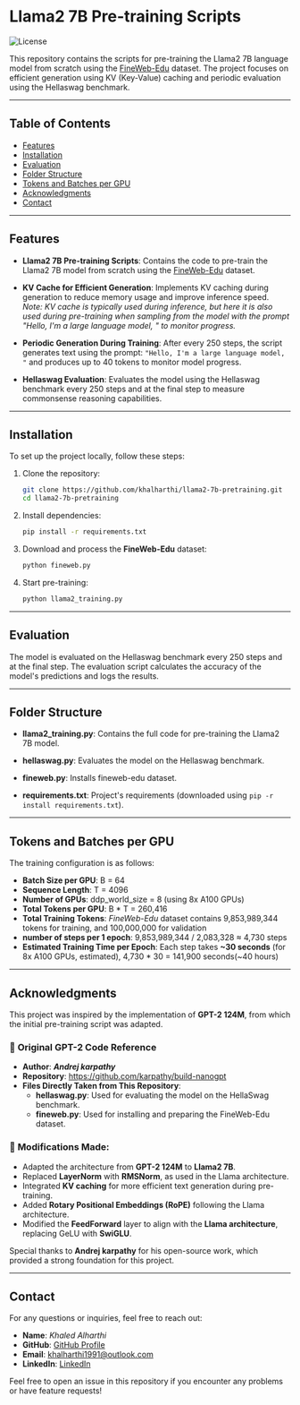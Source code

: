 # Llama2 7B Pre-training Scripts

![License](https://img.shields.io/badge/license-MIT-blue.svg)

This repository contains the scripts for pre-training the Llama2 7B language model from scratch using the [FineWeb-Edu](https://huggingface.co/datasets/HuggingFaceFW/fineweb-edu) dataset. The project focuses on efficient generation using KV (Key-Value) caching and periodic evaluation using the Hellaswag benchmark.

---

## Table of Contents
- [Features](#features)
- [Installation](#installation)
- [Evaluation](#evaluation)
- [Folder Structure](#folder-structure)
- [Tokens and Batches per GPU](#tokens-and-batches-per-gpu)
- [Acknowledgments](#acknowledgments)
- [Contact](#contact)

---

## Features
- **Llama2 7B Pre-training Scripts**: Contains the code to pre-train the Llama2 7B model from scratch using the [FineWeb-Edu](https://huggingface.co/datasets/HuggingFaceFW/fineweb-edu) dataset.
  
- **KV Cache for Efficient Generation**: Implements KV caching during generation to reduce memory usage and improve inference speed.
  *Note: KV cache is typically used during inference, but here it is also used during pre-training when sampling from the model with the prompt "Hello, I'm a large language model, " to monitor progress.*
  
- **Periodic Generation During Training**: After every 250 steps, the script generates text using the prompt: `"Hello, I'm a large language model, "` and produces up to 40 tokens to monitor model progress.
  
- **Hellaswag Evaluation**: Evaluates the model using the Hellaswag benchmark every 250 steps and at the final step to measure commonsense reasoning capabilities.

---

## Installation
To set up the project locally, follow these steps:

1. Clone the repository:
   ```bash
   git clone https://github.com/khalharthi/llama2-7b-pretraining.git
   cd llama2-7b-pretraining
   ```
   
2. Install dependencies:
   ```bash
   pip install -r requirements.txt
   ```

   
3. Download and process the **FineWeb-Edu** dataset:
   ```bash
   python fineweb.py
   ```

   
4. Start pre-training:
   ```bash
   python llama2_training.py
   ```
---


## Evaluation
The model is evaluated on the Hellaswag benchmark every 250 steps and at the final step. The evaluation script calculates the accuracy of the model's predictions and logs the results.

---

## Folder Structure

* **llama2_training.py**: Contains the full code for pre-training the Llama2 7B model.

* **hellaswag.py**: Evaluates the model on the Hellaswag benchmark.

* **fineweb.py**: Installs fineweb-edu dataset.
  
* **requirements.txt**: Project's requirements (downloaded using ```pip -r install requirements.txt```).

---

## Tokens and Batches per GPU
The training configuration is as follows:

* **Batch Size per GPU**: B = 64
* **Sequence Length**: T = 4096
* **Number of GPUs**: ddp_world_size = 8 (using 8x A100 GPUs)
* **Total Tokens per GPU**: B * T = 260,416
* **Total Training Tokens**: *FineWeb-Edu* dataset contains 9,853,989,344 tokens for training, and 100,000,000 for validation
* **number of steps per 1 epoch**: 9,853,989,344 / 2,083,328 ≈ 4,730 steps
* **Estimated Training Time per Epoch**: Each step takes **~30 seconds** (for 8x A100 GPUs, estimated), 4,730 * 30 = 141,900 seconds(~40 hours)

---

## Acknowledgments

This project was inspired by the implementation of **GPT-2 124M**, from which the initial pre-training script was adapted.  

### 🔹 **Original GPT-2 Code Reference**  
- **Author**: ***Andrej karpathy***  
- **Repository**: https://github.com/karpathy/build-nanogpt
- **Files Directly Taken from This Repository**:
  - **hellaswag.py**: Used for evaluating the model on the HellaSwag benchmark.
  - **fineweb.py**: Used for installing and preparing the FineWeb-Edu dataset.

### 🔹 **Modifications Made**:
- Adapted the architecture from **GPT-2 124M** to **Llama2 7B**.
- Replaced **LayerNorm** with **RMSNorm**, as used in the Llama architecture.
- Integrated **KV caching** for more efficient text generation during pre-training.
- Added **Rotary Positional Embeddings (RoPE)** following the Llama architecture.
- Modified the **FeedForward** layer to align with the **Llama architecture**, replacing GeLU with **SwiGLU**.

Special thanks to **Andrej karpathy** for his open-source work, which provided a strong foundation for this project.

---

## Contact  

For any questions or inquiries, feel free to reach out:  

- **Name**: *Khaled Alharthi*
- **GitHub**: [GitHub Profile](https://github.com/khalharthi)  
- **Email**: khalharthi1991@outlook.com
- **LinkedIn**: [LinkedIn](https://www.linkedin.com/in/khaled-alharthi-5b7532220/)  

Feel free to open an issue in this repository if you encounter any problems or have feature requests!

